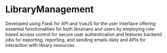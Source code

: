 # LibraryManagement
Developed using Flask for API and VueJS for the user interface offering essential functionalities for both librarians and users by employing role-based access control for secure user authentication and features backend jobs for exporting,  reporting, and sending emails daily and APIs for interaction with library resources.
